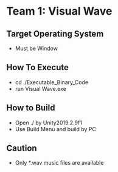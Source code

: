 # Team 1: Visual Wave

## Target Operating System
 - Must be Window

## How To Execute
 - cd ./Executable_Binary_Code
 - run Visual Wave.exe

## How to Build
 - Open ./ by Unity2019.2.9f1
 - Use Build Menu and build by PC

## Caution
 - Only *.wav music files are available 
